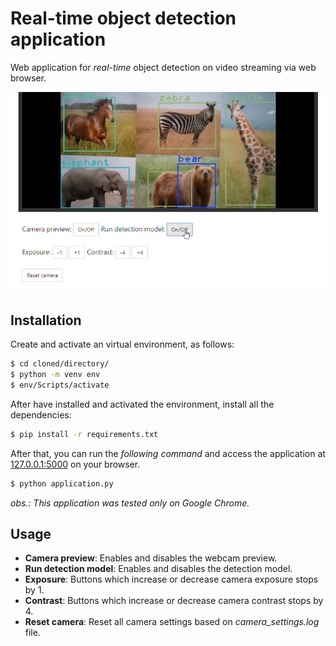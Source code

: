 # Real-time object detection application

Web application for *real-time* object detection on video streaming via web browser. 

![layout](_source/layout.jpg)


## Installation

Create and activate an virtual environment, as follows:

```bash
$ cd cloned/directory/
$ python -m venv env
$ env/Scripts/activate
```

After have installed and activated the environment, install all the dependencies:

```bash
$ pip install -r requirements.txt
```

After that, you can run the *following command* and access the application at [127.0.0.1:5000](http://127.0.0.1:5000/) on your browser.

```bash
$ python application.py
```

*obs.: This application was tested only on *Google Chrome*.*

## Usage

- **Camera preview**: Enables and disables the webcam preview.
- **Run detection model**: Enables and disables the detection model.
- **Exposure**: Buttons which increase or decrease camera exposure stops by 1.
- **Contrast**: Buttons which increase or decrease camera contrast stops by 4.
- **Reset camera**: Reset all camera settings based on *camera_settings.log* file.